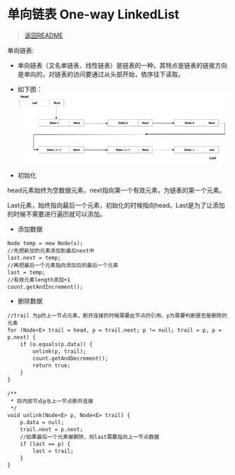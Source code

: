 # 单向链表 One-way LinkedList

> [返回README](../../../../README.md)


单向链表:

- 单向链表（又名单链表、线性链表）是链表的一种，其特点是链表的链接方向是单向的，对链表的访问要通过从头部开始，依序往下读取。
- 如下图：
![one-way-linked-list-1.png](one-way-linked-list-1.png)

- 初始化

head元素始终为空数据元素，next指向第一个有效元素，为链表的第一个元素。

Last元素，始终指向最后一个元素，初始化的时候指向head。Last是为了让添加的时候不需要进行遍历就可以添加。

- 添加数据

```    
Node temp = new Node(x);
//先把新加的元素添加到最后next中
last.next = temp;
//再把最后一个元素指向添加后的最后一个元素
last = temp;
//有效元素length添加+1
count.getAndIncrement();
```

- 删除数据

```
//trail 为p的上一节点元素，断开连接的时候需要此节点的引用，p为需要判断是否是删除的元素
for (Node<E> trail = head, p = trail.next; p != null; trail = p, p = p.next) {
    if (o.equals(p.data)) {
        unlink(p, trail);
        count.getAndDecrement();
        return true;
    }
}

/**
 * 将内部节点p与上一节点断开连接
 */
void unlink(Node<E> p, Node<E> trail) {
    p.data = null;
    trail.next = p.next;
    //如果最后一个元素被删除，则last需要指向上一节点数据
    if (last == p) {
        last = trail;
    }
}
    
 ```

